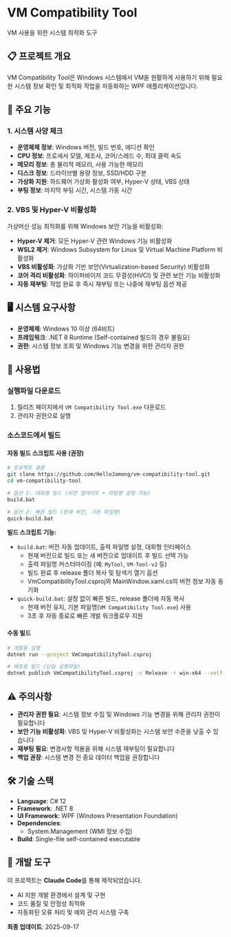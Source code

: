 # VM Compatibility Tool

VM 사용을 위한 시스템 최적화 도구

## 📋 프로젝트 개요

VM Compatibility Tool은 Windows 시스템에서 VM을 원활하게 사용하기 위해 필요한 시스템 정보 확인 및 최적화 작업을 자동화하는 WPF 애플리케이션입니다.

## 🎯 주요 기능

### 1. **시스템 사양 체크**
- **운영체제 정보**: Windows 버전, 빌드 번호, 에디션 확인
- **CPU 정보**: 프로세서 모델, 제조사, 코어/스레드 수, 최대 클럭 속도
- **메모리 정보**: 총 물리적 메모리, 사용 가능한 메모리
- **디스크 정보**: 드라이브별 용량 정보, SSD/HDD 구분
- **가상화 지원**: 하드웨어 가상화 활성화 여부, Hyper-V 상태, VBS 상태
- **부팅 정보**: 마지막 부팅 시간, 시스템 가동 시간

### 2. **VBS 및 Hyper-V 비활성화**
가상머신 성능 최적화를 위해 Windows 보안 기능을 비활성화:

- **Hyper-V 제거**: 모든 Hyper-V 관련 Windows 기능 비활성화
- **WSL2 제거**: Windows Subsystem for Linux 및 Virtual Machine Platform 비활성화  
- **VBS 비활성화**: 가상화 기반 보안(Virtualization-based Security) 비활성화
- **코어 격리 비활성화**: 하이퍼바이저 코드 무결성(HVCI) 및 관련 보안 기능 비활성화
- **자동 재부팅**: 작업 완료 후 즉시 재부팅 또는 나중에 재부팅 옵션 제공

## 🖥️ 시스템 요구사항

- **운영체제**: Windows 10 이상 (64비트)
- **프레임워크**: .NET 8 Runtime (Self-contained 빌드의 경우 불필요)
- **권한**: 시스템 정보 조회 및 Windows 기능 변경을 위한 관리자 권한

## 🚀 사용법

### 실행파일 다운로드
1. 릴리즈 페이지에서 `VM Compatibility Tool.exe` 다운로드
2. 관리자 권한으로 실행

### 소스코드에서 빌드

#### 자동 빌드 스크립트 사용 (권장)
```bash
# 프로젝트 클론
git clone https://github.com/HelloJamong/vm-compatibility-tool.git
cd vm-compatibility-tool

# 옵션 1: 대화형 빌드 (버전 업데이트 + 파일명 설정 가능)
build.bat

# 옵션 2: 빠른 빌드 (현재 버전, 기본 파일명)
quick-build.bat
```

**빌드 스크립트 기능:**
- `build.bat`: 버전 자동 업데이트, 출력 파일명 설정, 대화형 인터페이스
  - 현재 버전으로 빌드 또는 새 버전으로 업데이트 후 빌드 선택 가능
  - 출력 파일명 커스터마이징 (예: `MyTool`, `VM-Tool-v2` 등)
  - 빌드 완료 후 release 폴더 복사 및 탐색기 열기 옵션
  - VmCompatibilityTool.csproj와 MainWindow.xaml.cs의 버전 정보 자동 동기화
- `quick-build.bat`: 설정 없이 빠른 빌드, release 폴더에 자동 복사
  - 현재 버전 유지, 기본 파일명(`VM Compatibility Tool.exe`) 사용
  - 3초 후 자동 종료로 빠른 개발 워크플로우 지원

#### 수동 빌드
```bash
# 개발용 실행
dotnet run --project VmCompatibilityTool.csproj

# 배포용 빌드 (단일 실행파일)
dotnet publish VmCompatibilityTool.csproj -c Release -r win-x64 --self-contained true -p:PublishSingleFile=true
```

## ⚠️ 주의사항

- **관리자 권한 필요**: 시스템 정보 수집 및 Windows 기능 변경을 위해 관리자 권한이 필요합니다
- **보안 기능 비활성화**: VBS 및 Hyper-V 비활성화는 시스템 보안 수준을 낮출 수 있습니다
- **재부팅 필요**: 변경사항 적용을 위해 시스템 재부팅이 필요합니다
- **백업 권장**: 시스템 변경 전 중요 데이터 백업을 권장합니다

## 🛠️ 기술 스택

- **Language**: C# 12
- **Framework**: .NET 8
- **UI Framework**: WPF (Windows Presentation Foundation)
- **Dependencies**: 
  - System.Management (WMI 정보 수집)
- **Build**: Single-file self-contained executable

## 🤖 개발 도구

이 프로젝트는 **Claude Code**를 통해 제작되었습니다.
- AI 지원 개발 환경에서 설계 및 구현
- 코드 품질 및 안정성 최적화
- 자동화된 오류 처리 및 예외 관리 시스템 구축

**최종 업데이트**: 2025-09-17
